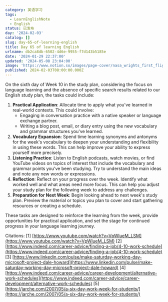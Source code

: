 ```yaml
---
category: 英语学习
tags:
  - LearnEnglishNote
  - English
status: 已发布
day: '2024-02-03'
catalog: []
slug: day-65-of-learning-english
title: Day 65 of learning English
urlname: db2ca8db-6502-4d6e-9955-f7d143b5185e
date: '2024-01-29 22:37:00'
updated: '2024-05-08 23:04:00'
image: 'https://www.notion.so/images/page-cover/nasa_wrights_first_flight.jpg'
published: 2024-02-03T08:00:00.000Z
---
```


On the sixth day of Week 10 in the study plan, considering the focus on language learning and the absence of specific search results related to our English study plan, the tasks could include:

1. **Practical Application**: Allocate time to apply what you've learned in real-world contexts. This could involve:
	- Engaging in conversation practice with a native speaker or language exchange partner.
	- Writing a blog post, email, or diary entry using the new vocabulary and grammar structures you've learned.
2. **Vocabulary Expansion**: Spend time learning synonyms and antonyms for the week's vocabulary to deepen your understanding and flexibility in using these words. This can help improve your ability to express yourself more precisely.
3. **Listening Practice**: Listen to English podcasts, watch movies, or find YouTube videos on topics of interest that include the vocabulary and grammar points you've been studying. Try to understand the main ideas and note any new words or expressions.
4. **Reflection**: Reflect on your progress over the week. Identify what worked well and what areas need more focus. This can help you adjust your study plan for the following week to address any challenges.
5. **Preparation for Next Week**: Begin looking ahead to next week's study plan. Preview the material or topics you plan to cover and start gathering resources or creating a schedule.

These tasks are designed to reinforce the learning from the week, provide opportunities for practical application, and set the stage for continued progress in your language learning journey.


Citations:
[1] [https://www.youtube.com/watch?v=VpWIueM_LSM](https://www.youtube.com/watch?v=VpWIueM_LSM)
[2] [https://www.indeed.com/career-advice/finding-a-job/4-10-work-schedule](https://www.indeed.com/career-advice/finding-a-job/4-10-work-schedule)
[3] [https://www.linkedin.com/pulse/make-saturday-working-day-microsoft-project-dale-howard](https://www.linkedin.com/pulse/make-saturday-working-day-microsoft-project-dale-howard)
[4] [https://www.indeed.com/career-advice/career-development/alternative-work-schedules](https://www.indeed.com/career-advice/career-development/alternative-work-schedules)
[5] [https://jarche.com/2007/05/a-six-day-work-week-for-students/](https://jarche.com/2007/05/a-six-day-work-week-for-students/)

